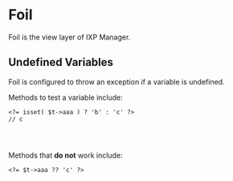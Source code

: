# Foil

Foil is the view layer of IXP Manager.


## Undefined Variables

Foil is configured to throw an exception if a variable is undefined.

Methods to test a variable include:

```
<?= isset( $t->aaa ) ? 'b' : 'c' ?>
// c




```


Methods that **do not** work include:

```
<?= $t->aaa ?? 'c' ?>

```

